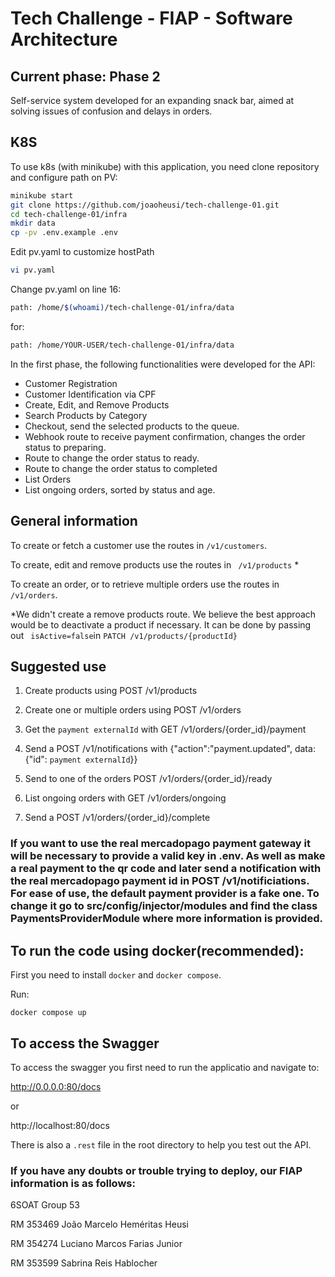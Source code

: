# Tech Challenge - FIAP - Software Architecture
## Current phase: Phase 2

Self-service system developed for an expanding snack bar, aimed at solving issues of confusion and delays in orders.

## K8S

To use k8s (with minikube) with this application, you need clone repository and configure path on PV:
```bash
minikube start
git clone https://github.com/joaoheusi/tech-challenge-01.git
cd tech-challenge-01/infra
mkdir data
cp -pv .env.example .env
```
Edit pv.yaml to customize hostPath
```bash
vi pv.yaml
```
Change pv.yaml on line 16:
```bash
path: /home/$(whoami)/tech-challenge-01/infra/data
```
for:
```bash
path: /home/YOUR-USER/tech-challenge-01/infra/data
```

In the first phase, the following functionalities were developed for the API:

* Customer Registration
* Customer Identification via CPF 
* Create, Edit, and Remove Products 
* Search Products by Category
* Checkout, send the selected products to the queue.
* Webhook route to receive payment confirmation, changes the order status to preparing.
* Route to change the order status to ready.
* Route to change the order status to completed
* List Orders
* List ongoing orders, sorted by status and age.

## General information

To create or fetch a customer use the routes in ```/v1/customers```.

To create, edit and remove products use the routes in ``` /v1/products``` *

To create an order, or to retrieve multiple orders use the routes in ``` /v1/orders ```.

*We didn't create a remove products route. We believe the best approach would be to deactivate a product if necessary. It can be done by passing out ``` isActive=false```in ```PATCH /v1/products/{productId}```

## Suggested use

1) Create products using POST /v1/products

2) Create one or multiple orders using POST /v1/orders

3) Get the ```payment externalId``` with GET /v1/orders/{order_id}/payment

4) Send a POST /v1/notifications with {"action":"payment.updated", data: {"id": ```payment externalId```}}

5) Send to one of the orders POST /v1/orders/{order_id}/ready

6) List ongoing orders with GET /v1/orders/ongoing

7) Send a POST /v1/orders/{order_id}/complete

### If you want to use the real mercadopago payment gateway it will be necessary to provide a valid key in .env. As well as make a real payment to the qr code and later send a notification with the real mercadopago payment id in POST /v1/notificiations. For ease of use, the default payment provider is a fake one. To change it go to src/config/injector/modules and find the class PaymentsProviderModule where more information is provided.


## To run the code using docker(recommended):

First you need to install  ```docker``` and ```docker compose```.

Run:
```
docker compose up
```

## To access the Swagger

To access the swagger you first need to run the applicatio and navigate to:

http://0.0.0.0:80/docs

or 

http://localhost:80/docs

There is also a ```.rest``` file in the root directory to help you test out the API.


### If you have any doubts or trouble trying to deploy, our FIAP information is as follows:


6SOAT
Group 53

RM 353469 João Marcelo Heméritas Heusi

RM 354274 Luciano Marcos Farias Junior

RM 353599 Sabrina Reis Hablocher
